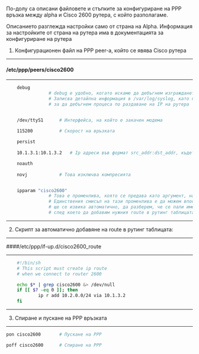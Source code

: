 
По-долу са описани файловете и стъпките за конфигуриране на PPP връзка между 
alpha и Cisco 2600 рутера, с който разполагаме. 

Описанието разглежда настройки само от страна на Alpha. Информация за настройките от страна на рутера
има в документацията за конфигуриране на рутера 


1. Конфигурационен файл на PPP peer-а, който се явява Cisco рутера
------

#### /etc/ppp/peers/cisco2600 
***********
```bash
	debug			
				# debug е удобно, когато искаме да дебъгнем изграждането на PPP връзка
				# Записва детайлна информация в /var/log/syslog, като го ползвахме
				# за да дебъгнем процеса по раздаване на IP на рутера


	/dev/ttyS1		# Интерфейса, на който е закачен модема

	115200			# Скорост на връзката
	
	persist
	
	10.1.3.1:10.1.3.2	# Ip адреси във формат src_addr:dst_addr, където dst_addr е адреса на рутера

	noauth
	
	novj			# Това изключва компресията 


	ipparam "cisco2600"	
				# Това е променлива, която се предава като аргумент, на скриптовете от if-up.d
				# Единствения смисъл на тази променлива е да можем впоследствие от скрипта, който
				# ще се извика автоматично, да разберем, че се пали именно тази връзка alpha-->router
				# след което да добавим нужния route в рутинг таблицата.
```

***********


2. Скрипт за автоматично добавяне на route в рутинг таблицата:
------

####/etc/ppp/if-up.d/cisco2600_route
***********
```bash
	#!/bin/sh 
	# This script must create ip route 
	# when we connect to router 2600

	echo $* | grep cisco2600 &> /dev/null
	if [[ $? -eq 0 ]]; then
	        ip r add 10.2.0.0/24 via 10.1.3.2
	fi
```
***********

3. Спиране и пускане на PPP връзката
------
```bash
pon cisco2600		# Пускане на PPP

poff cisco2600		# Спиране на PPP
```
